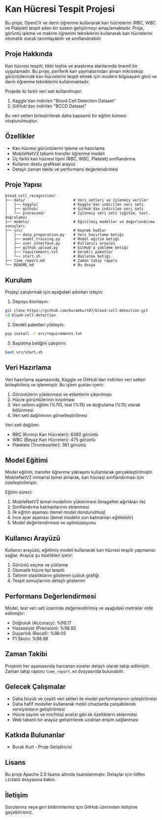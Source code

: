 # Kan Hücresi Tespit Projesi

Bu proje, OpenCV ve derin öğrenme kullanarak kan hücrelerini (RBC, WBC ve Platelet) tespit eden bir sistem geliştirmeyi amaçlamaktadır. Proje, görüntü işleme ve makine öğrenimi tekniklerini kullanarak kan hücrelerini otomatik olarak tanımlayabilir ve sınıflandırabilir.

## Proje Hakkında

Kan hücresi tespiti, tıbbi teşhis ve araştırma alanlarında önemli bir uygulamadır. Bu proje, periferik kan yaymalarından alınan mikroskop görüntülerinde kan hücrelerini tespit etmek için modern bilgisayarlı görü ve derin öğrenme tekniklerini kullanmaktadır.

Projede iki farklı veri seti kullanılmıştır:
1. Kaggle'dan indirilen "Blood Cell Detection Dataset"
2. GitHub'dan indirilen "BCCD Dataset"

Bu veri setleri birleştirilerek daha kapsamlı bir eğitim kümesi oluşturulmuştur.

## Özellikler

- Kan hücresi görüntülerini işleme ve hazırlama
- MobileNetV2 tabanlı transfer öğrenme modeli
- Üç farklı kan hücresi tipini (RBC, WBC, Platelet) sınıflandırma
- Kullanıcı dostu grafiksel arayüz
- Detaylı zaman takibi ve performans değerlendirmesi

## Proje Yapısı

```
blood_cell_recognition/
├── data/                      # Veri setleri ve işlenmiş veriler
│   ├── kaggle/                # Kaggle'dan indirilen veri seti
│   ├── github/                # GitHub'dan indirilen veri seti
│   └── processed/             # İşlenmiş veri seti (eğitim, test, doğrulama)
├── models/                    # Eğitilmiş modeller ve değerlendirme sonuçları
├── src/                       # Kaynak kodlar
│   ├── data_preparation.py    # Veri hazırlama betiği
│   ├── model_training.py      # Model eğitim betiği
│   ├── user_interface.py      # Kullanıcı arayüzü
│   ├── github_upload.py       # GitHub'a yükleme betiği
│   ├── requirements.txt       # Gerekli paketler
│   └── start.sh               # Başlatma betiği
├── time_report.md             # Zaman takip raporu
└── README.md                  # Bu dosya
```

## Kurulum

Projeyi çalıştırmak için aşağıdaki adımları izleyin:

1. Depoyu klonlayın:
```bash
git clone https://github.com/burakkurt07/blood-cell-detection.git
cd blood-cell-detection
```

2. Gerekli paketleri yükleyin:
```bash
pip install -r src/requirements.txt
```

3. Başlatma betiğini çalıştırın:
```bash
bash src/start.sh
```

## Veri Hazırlama

Veri hazırlama aşamasında, Kaggle ve GitHub'dan indirilen veri setleri birleştirilmiş ve işlenmiştir. Bu işlem şunları içerir:

1. Görüntülerin yüklenmesi ve etiketlerin çıkarılması
2. Hücre görüntülerinin kırpılması
3. Veri setinin eğitim (%70), test (%15) ve doğrulama (%15) olarak bölünmesi
4. Veri seti dağılımının görselleştirilmesi

Veri seti dağılımı:
- RBC (Kırmızı Kan Hücreleri): 6392 görüntü
- WBC (Beyaz Kan Hücreleri): 475 görüntü
- Platelets (Trombositler): 361 görüntü

## Model Eğitimi

Model eğitimi, transfer öğrenme yaklaşımı kullanılarak gerçekleştirilmiştir. MobileNetV2 mimarisi temel alınarak, kan hücresi sınıflandırması için özelleştirilmiştir.

Eğitim süreci:
1. MobileNetV2 temel modelinin yüklenmesi (ImageNet ağırlıkları ile)
2. Sınıflandırma katmanlarının eklenmesi
3. İlk eğitim aşaması (temel model dondurulmuş)
4. İnce ayar aşaması (temel modelin son katmanları eğitilebilir)
5. Model değerlendirmesi ve optimizasyonu

## Kullanıcı Arayüzü

Kullanıcı arayüzü, eğitilmiş modeli kullanarak kan hücresi tespiti yapmanızı sağlar. Arayüz şu özellikleri içerir:

1. Görüntü seçme ve yükleme
2. Otomatik hücre tipi tespiti
3. Tahmin olasılıklarını gösteren çubuk grafiği
4. Tespit sonuçlarının detaylı gösterimi

## Performans Değerlendirmesi

Model, test veri seti üzerinde değerlendirilmiş ve aşağıdaki metrikler elde edilmiştir:

- Doğruluk (Accuracy): %99.17
- Hassasiyet (Precision): %98.92
- Duyarlılık (Recall): %99.05
- F1 Skoru: %98.98

## Zaman Takibi

Projenin her aşamasında harcanan süreler detaylı olarak takip edilmiştir. Zaman takip raporu `time_report.md` dosyasında bulunabilir.

## Gelecek Çalışmalar

- Daha büyük ve çeşitli veri setleri ile model performansının iyileştirilmesi
- Daha hafif modeller kullanarak mobil cihazlarda çalışabilecek versiyonların geliştirilmesi
- Hücre sayımı ve morfoloji analizi gibi ek özelliklerin eklenmesi
- Web tabanlı bir arayüz geliştirilerek uzaktan erişim sağlanması

## Katkıda Bulunanlar

- Burak Kurt - Proje Geliştiricisi

## Lisans

Bu proje Apache 2.0 lisansı altında lisanslanmıştır. Detaylar için lütfen `LICENSE` dosyasına bakın.

## İletişim

Sorularınız veya geri bildirimleriniz için GitHub üzerinden iletişime geçebilirsiniz.
